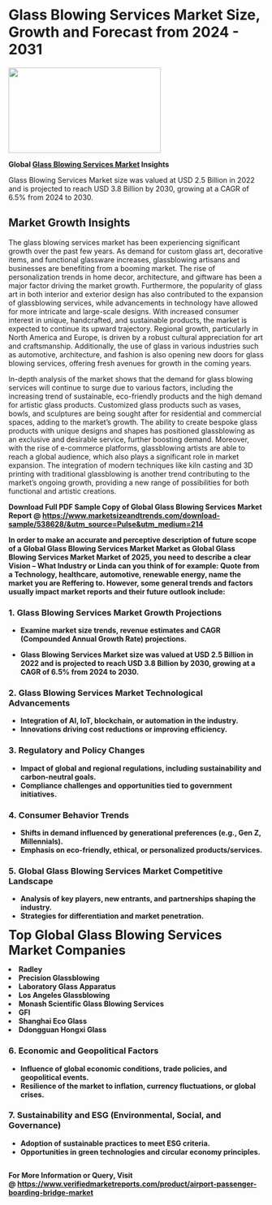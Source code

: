 <H1>Glass Blowing Services Market Size, Growth and Forecast from 2024 - 2031</H1><img class="aligncenter size-medium wp-image-584254" src="https://thirdeyenews.in/wp-content/uploads/2024/09/Global-Market-Research-300x168.jpeg" alt="" width="300" height="168" /><p><strong>Global&nbsp;<a href="https://www.marketsizeandtrends.com/download-sample/538628/&amp;utm_source=Pulse&amp;utm_medium=214">Glass Blowing Services Market</a> Insights</strong></p><p>Glass Blowing Services Market size was valued at USD 2.5 Billion in 2022 and is projected to reach USD 3.8 Billion by 2030, growing at a CAGR of 6.5% from 2024 to 2030.</p><p><h2>Market Growth Insights</h2> <p>The glass blowing services market has been experiencing significant growth over the past few years. As demand for custom glass art, decorative items, and functional glassware increases, glassblowing artisans and businesses are benefiting from a booming market. The rise of personalization trends in home decor, architecture, and giftware has been a major factor driving the market growth. Furthermore, the popularity of glass art in both interior and exterior design has also contributed to the expansion of glassblowing services, while advancements in technology have allowed for more intricate and large-scale designs. With increased consumer interest in unique, handcrafted, and sustainable products, the market is expected to continue its upward trajectory. Regional growth, particularly in North America and Europe, is driven by a robust cultural appreciation for art and craftsmanship. Additionally, the use of glass in various industries such as automotive, architecture, and fashion is also opening new doors for glass blowing services, offering fresh avenues for growth in the coming years.</p> <p><strong></strong></p> <p>In-depth analysis of the market shows that the demand for glass blowing services will continue to surge due to various factors, including the increasing trend of sustainable, eco-friendly products and the high demand for artistic glass products. Customized glass products such as vases, bowls, and sculptures are being sought after for residential and commercial spaces, adding to the market’s growth. The ability to create bespoke glass products with unique designs and shapes has positioned glassblowing as an exclusive and desirable service, further boosting demand. Moreover, with the rise of e-commerce platforms, glassblowing artists are able to reach a global audience, which also plays a significant role in market expansion. The integration of modern techniques like kiln casting and 3D printing with traditional glassblowing is another trend contributing to the market’s ongoing growth, providing a new range of possibilities for both functional and artistic creations.</p> <p><strong></p><p><span class=""><strong>Download Full PDF Sample Copy of Global Glass Blowing Services Market Report</strong> @ <a href="https://www.marketsizeandtrends.com/download-sample/538628/&amp;utm_source=Pulse&amp;utm_medium=214" target="_blank">https://www.marketsizeandtrends.com/download-sample/538628/&amp;utm_source=Pulse&amp;utm_medium=214</a></span></p><p>In order to make an accurate and perceptive description of future scope of a Global&nbsp;Glass Blowing Services Market Market as Global&nbsp;Glass Blowing Services Market Market of 2025, you need to describe a clear Vision &ndash; What Industry or Linda can you think of for example: Quote from a Technology, healthcare, automotive, renewable energy, name the market you are Reffering to. However, some general trends and factors usually impact market reports and their future outlook include:</p><h3>1.&nbsp;<strong>Glass Blowing Services Market Growth Projections</strong></h3><ul><li>Examine market size trends, revenue estimates and CAGR (Compounded Annual Growth Rate) projections.</li><li><p>Glass Blowing Services Market size was valued at USD 2.5 Billion in 2022 and is projected to reach USD 3.8 Billion by 2030, growing at a CAGR of 6.5% from 2024 to 2030.</p></li></ul><h3>2.&nbsp;<strong>Glass Blowing Services Market Technological Advancements</strong></h3><ul><li>Integration of AI, IoT, blockchain, or automation in the industry.</li><li>Innovations driving cost reductions or improving efficiency.</li></ul><h3>3.&nbsp;<strong>Regulatory and Policy Changes</strong></h3><ul><li>Impact of global and regional regulations, including sustainability and carbon-neutral goals.</li><li>Compliance challenges and opportunities tied to government initiatives.</li></ul><h3>4.&nbsp;<strong>Consumer Behavior Trends</strong></h3><ul><li>Shifts in demand influenced by generational preferences (e.g., Gen Z, Millennials).</li><li>Emphasis on eco-friendly, ethical, or personalized products/services.</li></ul><h3>5.&nbsp;<strong>Global Glass Blowing Services Market Competitive Landscape</strong></h3><ul><li>Analysis of key players, new entrants, and partnerships shaping the industry.</li><li>Strategies for differentiation and market penetration.</li></ul><p data-pm-slice="1 1 []"><span style="color: inherit; font-family: inherit; font-size: 25px;">Top Global Glass Blowing Services Market Companies</span></p><div class="" data-test-id=""><p><li>Radley</li><li> Precision Glassblowing</li><li> Laboratory Glass Apparatus</li><li> Los Angeles Glassblowing</li><li> Monash Scientific Glass Blowing Services</li><li> GFI</li><li> Shanghai Eco Glass</li><li> Ddongguan Hongxi Glass</li></p></div><h3>6.&nbsp;<strong>Economic and Geopolitical Factors</strong></h3><ul><li>Influence of global economic conditions, trade policies, and geopolitical events.</li><li>Resilience of the market to inflation, currency fluctuations, or global crises.</li></ul><h3>7.&nbsp;<strong>Sustainability and ESG (Environmental, Social, and Governance)</strong></h3><ul><li>Adoption of sustainable practices to meet ESG criteria.</li><li>Opportunities in green technologies and circular economy principles.</li></ul><h2><strong style="font-size: 14px;">For More Information or Query, Visit @&nbsp;</strong><a style="background-color: #ffffff; font-size: 14px;" href="https://www.marketsizeandtrends.com/report/glass-blowing-services-market/" target="_blank">https://www.verifiedmarketreports.com/product/airport-passenger-boarding-bridge-market</a></h2>
